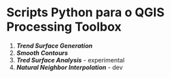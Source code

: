 # **Scripts Python para o QGIS Processing Toolbox**

1. ***Trend Surface Generation***
2. ***Smooth Contours***
3. ***Tred Surface Analysis*** - experimental
4. ***Natural Neighbor Interpolation*** - dev
